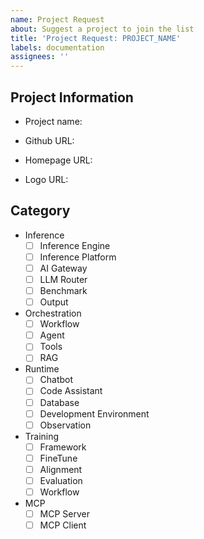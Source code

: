 ```yaml
---
name: Project Request
about: Suggest a project to join the list
title: 'Project Request: PROJECT_NAME'
labels: documentation
assignees: ''
---
```


## Project Information

<!-- Project name: Agent Development Kit (ADK) -->
- Project name:
<!-- Github URL: https://github.com/google/adk-python -->
- Github URL:
<!-- Homepage URL: https://google.github.io/adk-docs -->
- Homepage URL: 
<!-- Logo URL: https://raw.githubusercontent.com/google/adk-python/main/assets/agent-development-kit.png -->
- Logo URL:
<!-- Logo Name: agent-development-kit.png (optional, if you want to specify a custom filename) -->

## Category

<!-- Select one of category for the project -->

- Inference
    - [ ] Inference Engine
    - [ ] Inference Platform
    - [ ] AI Gateway
    - [ ] LLM Router
    - [ ] Benchmark
    - [ ] Output
- Orchestration
    - [ ] Workflow
    - [ ] Agent
    - [ ] Tools
    - [ ] RAG
- Runtime
    - [ ] Chatbot
    - [ ] Code Assistant
    - [ ] Database
    - [ ] Development Environment
    - [ ] Observation
- Training
    - [ ] Framework
    - [ ] FineTune
    - [ ] Alignment
    - [ ] Evaluation
    - [ ] Workflow
- MCP
    - [ ] MCP Server
    - [ ] MCP Client